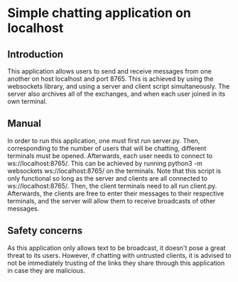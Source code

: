 # Simple chatting application on localhost

## Introduction
This application allows users to send and receive messages from one another on host localhost and port 8765. This is achieved by using the websockets library, and using a server and client script simultaneously. The server also archives all of the exchanges, and when each user joined in its own terminal.

## Manual
In order to run this application, one must first run server.py. Then, corresponding to the number of users that will be chatting, different terminals must be opened. Afterwards, each user needs to connect to ws://localhost:8765/. This can be achieved by running python3 -m websockets ws://localhost:8765/ on the terminals. Note that this script is only functional so long as the server and clients are all connected to ws://localhost:8765/. Then, the client terminals need to all run client.py. Afterwards, the clients are free to enter their messages to their respective terminals, and the server will allow them to receive broadcasts of other messages.

## Safety concerns
As this application only allows text to be broadcast, it doesn't pose a great threat to its users. However, if chatting with untrusted clients, it is advised to not be immediately trusting of the links they share through this application in case they are malicious.
